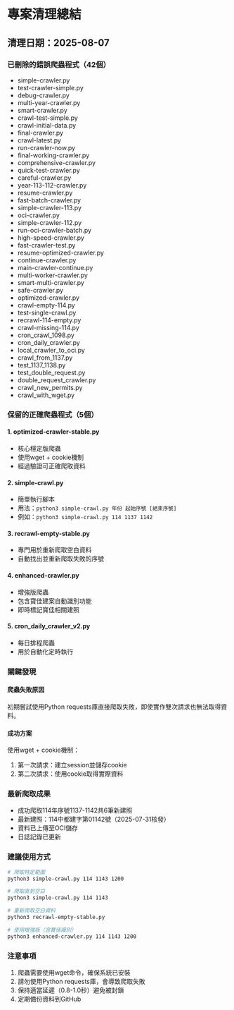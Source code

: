 # 專案清理總結

## 清理日期：2025-08-07

### 已刪除的錯誤爬蟲程式（42個）
- simple-crawler.py
- test-crawler-simple.py
- debug-crawler.py
- multi-year-crawler.py
- smart-crawler.py
- crawl-test-simple.py
- crawl-initial-data.py
- final-crawler.py
- crawl-latest.py
- run-crawler-now.py
- final-working-crawler.py
- comprehensive-crawler.py
- quick-test-crawler.py
- careful-crawler.py
- year-113-112-crawler.py
- resume-crawler.py
- fast-batch-crawler.py
- simple-crawler-113.py
- oci-crawler.py
- simple-crawler-112.py
- run-oci-crawler-batch.py
- high-speed-crawler.py
- fast-crawler-test.py
- resume-optimized-crawler.py
- continue-crawler.py
- main-crawler-continue.py
- multi-worker-crawler.py
- smart-multi-crawler.py
- safe-crawler.py
- optimized-crawler.py
- crawl-empty-114.py
- test-single-crawl.py
- recrawl-114-empty.py
- crawl-missing-114.py
- cron_crawl_1098.py
- cron_daily_crawler.py
- local_crawler_to_oci.py
- crawl_from_1137.py
- test_1137_1138.py
- test_double_request.py
- double_request_crawler.py
- crawl_new_permits.py
- crawl_with_wget.py

### 保留的正確爬蟲程式（5個）

#### 1. **optimized-crawler-stable.py**
- 核心穩定版爬蟲
- 使用wget + cookie機制
- 經過驗證可正確爬取資料

#### 2. **simple-crawl.py**
- 簡單執行腳本
- 用法：`python3 simple-crawl.py 年份 起始序號 [結束序號]`
- 例如：`python3 simple-crawl.py 114 1137 1142`

#### 3. **recrawl-empty-stable.py**
- 專門用於重新爬取空白資料
- 自動找出並重新爬取失敗的序號

#### 4. **enhanced-crawler.py**
- 增強版爬蟲
- 包含寶佳建案自動識別功能
- 即時標記寶佳相關建照

#### 5. **cron_daily_crawler_v2.py**
- 每日排程爬蟲
- 用於自動化定時執行

### 關鍵發現

#### 爬蟲失敗原因
初期嘗試使用Python requests庫直接爬取失敗，即使實作雙次請求也無法取得資料。

#### 成功方案
使用wget + cookie機制：
1. 第一次請求：建立session並儲存cookie
2. 第二次請求：使用cookie取得實際資料

### 最新爬取成果
- 成功爬取114年序號1137-1142共6筆新建照
- 最新建照：114中都建字第01142號（2025-07-31核發）
- 資料已上傳至OCI儲存
- 日誌記錄已更新

### 建議使用方式

```bash
# 爬取特定範圍
python3 simple-crawl.py 114 1143 1200

# 爬取直到空白
python3 simple-crawl.py 114 1143

# 重新爬取空白資料
python3 recrawl-empty-stable.py

# 使用增強版（含寶佳識別）
python3 enhanced-crawler.py 114 1143 1200
```

### 注意事項
1. 爬蟲需要使用wget命令，確保系統已安裝
2. 請勿使用Python requests庫，會導致爬取失敗
3. 保持適當延遲（0.8-1.0秒）避免被封鎖
4. 定期備份資料到GitHub